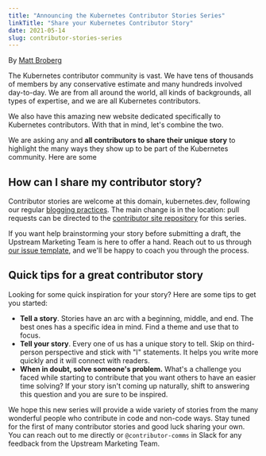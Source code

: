```yaml
---
title: "Announcing the Kubernetes Contributor Stories Series"
linkTitle: "Share your Kubernetes Contributor Story"
date: 2021-05-14
slug: contributor-stories-series
---
```


By [Matt Broberg](https://twitter.com/mbbroberg)

The Kubernetes contributor community is vast. We have tens of thousands of members by any conservative estimate and many hundreds involved day-to-day. We are from all around the world, all kinds of backgrounds, all types of expertise, and we are all Kubernetes contributors.

We also have this amazing new website dedicated specifically to Kubernetes contributors. With that in mind, let's combine the two. 

We are asking any and **all contributors to share their unique story** to highlight the many ways they show up to be part of the Kubernetes community. Here are some 

## How can I share my contributor story? 

Contributor stories are welcome at this domain, kubernetes.dev, following our regular [blogging practices](https://github.com/kubernetes/community/blob/master/sig-docs/blog-subproject/README.md#submit-a-post). The main change is in the location: pull requests can be directed to the [contributor site repository](https://github.com/kubernetes/contributor-site) for this series.

If you want help brainstorming your story before submitting a draft, the Upstream Marketing Team is here to offer a hand. Reach out to us through [our issue template](https://github.com/kubernetes/community/issues/new?assignees=&labels=area%2Fcontributor-comms%2C+sig%2Fcontributor-experience&template=marketing-request.md&title=REQUEST%3A+New+communication+about+%3Ctopic%3E), and we'll be happy to coach you through the process.

## Quick tips for a great contributor story

Looking for some quick inspiration for your story? Here are some tips to get you started: 

- **Tell a story**. Stories have an arc with a beginning, middle, and end. The best ones has a specific idea in mind. Find a theme and use that to focus.
- **Tell your story**. Every one of us has a unique story to tell. Skip on third-person perspective and stick with "I" statements. It helps you write more quickly and it will connect with readers.
- **When in doubt, solve someone's problem.** What's a challenge you faced while starting to contribute that you want others to have an easier time solving? If your story isn't coming up naturally, shift to answering this question and you are sure to be inspired.

We hope this new series will provide a wide variety of stories from the many wonderful people who contribute in code and non-code ways. Stay tuned for the first of many contributor stories and good luck sharing your own. You can reach out to me directly or `@contributor-comms` in Slack for any feedback from the Upstream Marketing Team.

